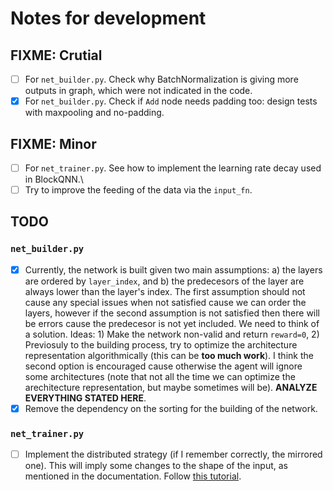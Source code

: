 # Notes for development

## FIXME: Crutial

- [ ] For `net_builder.py`. Check why BatchNormalization is giving more outputs in graph, which were not indicated in the code.
- [X] For `net_builder.py`. Check if `Add` node needs padding too: design tests with maxpooling and no-padding.

## FIXME: Minor

- [ ] For `net_trainer.py`. See how to implement the learning rate decay used in BlockQNN.\
- [ ] Try to improve the feeding of the data via the `input_fn`.

## TODO

### `net_builder.py`

- [X] Currently, the network is built given two main assumptions: a) the layers are ordered by `layer_index`, and b) the predecesors of the layer are always lower than the layer's index. The first assumption should not cause any special issues when not satisfied cause we can order the layers, however if the second assumption is not satisfied then there will be errors cause the predecesor is not yet included. We need to think of a solution. Ideas: 1) Make the network non-valid and return `reward=0`, 2) Previosuly to the building process, try to optimize the architecture representation algorithmically (this can be **too much work**). I think the second option is encouraged cause otherwise the agent will ignore some architectures (note that not all the time we can optimize the arechitecture representation, but maybe sometimes will be). **ANALYZE EVERYTHING STATED HERE**.
- [X] Remove the dependency on the sorting for the building of the network.

### `net_trainer.py`

- [ ] Implement the distributed strategy (if I remember correctly, the mirrored one). This will imply some changes to the shape of the input, as mentioned in the documentation. Follow [this tutorial](https://www.tensorflow.org/guide/distribute_strategy).

